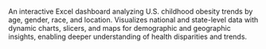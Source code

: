 An interactive Excel dashboard analyzing U.S. childhood obesity trends by age, gender, race, and location. Visualizes national and state-level data with dynamic charts, slicers, and maps for demographic and geographic insights, enabling deeper understanding of health disparities and trends.
